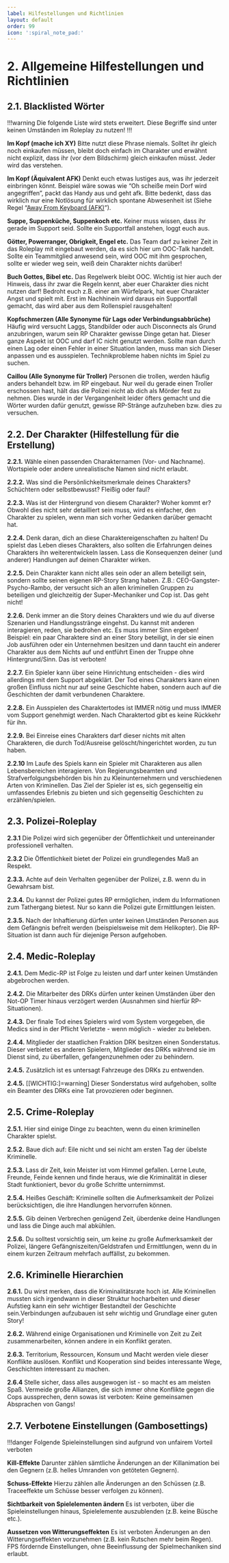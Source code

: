 ```yaml
---
label: Hilfestellungen und Richtlinien
layout: default
order: 99
icon: ':spiral_note_pad:'
---
```


# 2. Allgemeine Hilfestellungen und Richtlinien

## 2.1. Blacklisted Wörter

!!!warning
Die folgende Liste wird stets erweitert. Diese Begriffe sind unter keinen Umständen im Roleplay zu nutzen!
!!!

**Im Kopf (mache ich XY)**
Bitte nutzt diese Phrase niemals. Solltet ihr gleich noch einkaufen müssen, bleibt doch einfach im Charakter und erwähnt nicht explizit, dass ihr (vor dem Bildschirm) gleich einkaufen müsst. Jeder wird das verstehen.

**Im Kopf (Äquivalent AFK)**
Denkt euch etwas lustiges aus, was ihr jederzeit einbringen könnt. Beispiel wäre sowas wie “Oh scheiße mein Dorf wird angegriffen”, packt das Handy aus und geht afk. Bitte bedenkt, dass das wirklich nur eine Notlösung für wirklich spontane Abwesenheit ist (Siehe Regel “[Away From Keyboard (AFK)](https://docs.google.com/document/d/1xDVuUWn4UUyo2icgGjXDnuS5pb2KxkL96fNMh1mVOBg/edit#heading=h.nxmtww8dsb8m)”).

**Suppe, Suppenküche, Suppenkoch etc.**
Keiner muss wissen, dass ihr gerade im Support seid. Sollte ein Supportfall anstehen, loggt euch aus.

**Götter, Powerranger, Obrigkeit, Engel etc.**
Das Team darf zu keiner Zeit in das Roleplay mit eingebaut werden, da es sich hier um OOC-Talk handelt. Sollte ein Teammitglied anwesend sein, wird OOC mit ihm gesprochen, sollte er wieder weg sein, weiß dein Charakter nichts darüber!

**Buch Gottes, Bibel etc.**
Das Regelwerk bleibt OOC. Wichtig ist hier auch der Hinweis, dass ihr zwar die Regeln kennt, aber euer Charakter dies nicht nutzen darf! Bedroht euch z.B. einer am Würfelpark, hat euer Charakter Angst und spielt mit. Erst im Nachhinein wird daraus ein Supportfall gemacht, das wird aber aus dem Rollenspiel rausgehalten!

**Kopfschmerzen (Alle Synonyme für Lags oder Verbindungsabbrüche)**
Häufig wird versucht Laggs, Standbilder oder auch Disconnects als Grund anzubringen, warum sein RP Charakter gewisse Dinge getan hat. Dieser ganze Aspekt ist OOC und darf IC nicht genutzt werden. Sollte man durch einen Lag oder einen Fehler in einer Situation landen, muss man sich Dieser anpassen und es ausspielen. Technikprobleme haben nichts im Spiel zu suchen.

**Caillou (Alle Synonyme für Troller)**
Personen die trollen, werden häufig anders behandelt bzw. im RP eingebaut. Nur weil du gerade einen Troller erschossen hast, hält das die Polizei nicht ab dich als Mörder fest zu nehmen. Dies wurde in der Vergangenheit leider öfters gemacht und die Wörter wurden dafür genutzt, gewisse RP-Stränge aufzuheben bzw. dies zu versuchen.

## 2.2. Der Charakter (Hilfestellung für die Erstellung)

**2.2.1.** Wähle einen passenden Charakternamen (Vor- und Nachname). Wortspiele oder andere unrealistische Namen sind nicht erlaubt.

**2.2.2.** Was sind die Persönlichkeitsmerkmale deines Charakters? Schüchtern oder selbstbewusst? Fleißig oder faul?

**2.2.3.** Was ist der Hintergrund von diesem Charakter? Woher kommt er? Obwohl dies nicht sehr detailliert sein muss, wird es einfacher, den Charakter zu spielen, wenn man sich vorher Gedanken darüber gemacht hat.

**2.2.4.** Denk daran, dich an diese Charaktereigenschaften zu halten! Du spielst das Leben dieses Charakters, also sollten die Erfahrungen deines Charakters ihn weiterentwickeln lassen. Lass die Konsequenzen deiner (und anderer) Handlungen auf deinen Charakter wirken.

**2.2.5.** Dein Charakter kann nicht alles sein oder an allem beteiligt sein, sondern sollte seinen eigenen RP-Story Strang haben. Z.B.: CEO-Gangster-Psycho-Rambo, der versucht sich an allen kriminellen Gruppen zu beteiligen und gleichzeitig der Super-Mechaniker und Cop ist. Das geht nicht!

**2.2.6.** Denk immer an die Story deines Charakters und wie du auf diverse Szenarien und Handlungsstränge eingehst. Du kannst mit anderen interagieren, reden, sie bedrohen etc. Es muss immer Sinn ergeben! Beispiel: ein paar Charaktere sind an einer Story beteiligt, in der sie einen Job ausführen oder ein Unternehmen besitzen und dann taucht ein anderer Charakter aus dem Nichts auf und entführt Einen der Truppe ohne Hintergrund/Sinn. Das ist verboten!

**2.2.7.** Ein Spieler kann über seine Hinrichtung entscheiden - dies wird allerdings mit dem Support abgeklärt. Der Tod eines Charakters kann einen großen Einfluss nicht nur auf seine Geschichte haben, sondern auch auf die Geschichten der damit verbundenen Charaktere.

**2.2.8.** Ein Ausspielen des Charaktertodes ist IMMER nötig und muss IMMER vom Support genehmigt werden. Nach Charaktertod gibt es keine Rückkehr für ihn.

**2.2.9.** Bei Einreise eines Charakters darf dieser nichts mit alten Charakteren, die durch Tod/Ausreise gelöscht/hingerichtet worden, zu tun haben.

**2.2.10** Im Laufe des Spiels kann ein Spieler mit Charakteren aus allen Lebensbereichen interagieren. Von Regierungsbeamten und Strafverfolgungsbehörden bis hin zu Kleinunternehmern und verschiedenen Arten von Kriminellen. Das Ziel der Spieler ist es, sich gegenseitig ein umfassendes Erlebnis zu bieten und sich gegenseitig Geschichten zu erzählen/spielen.

## 2.3. Polizei-Roleplay

**2.3.1** Die Polizei wird sich gegenüber der Öffentlichkeit und untereinander professionell verhalten.

**2.3.2** Die Öffentlichkeit bietet der Polizei ein grundlegendes Maß an Respekt.

**2.3.3.** Achte auf dein Verhalten gegenüber der Polizei, z.B. wenn du in Gewahrsam bist.

**2.3.4.** Du kannst der Polizei gutes RP ermöglichen, indem du Informationen zum Tathergang bietest. Nur so kann die Polizei gute Ermittlungen leisten.

**2.3.5.** Nach der Inhaftierung dürfen unter keinen Umständen Personen aus dem Gefängnis befreit werden (beispielsweise mit dem Helikopter). Die RP-Situation ist dann auch für diejenige Person aufgehoben.

## 2.4. Medic-Roleplay

**2.4.1.** Dem Medic-RP ist Folge zu leisten und darf unter keinen Umständen abgebrochen werden.

**2.4.2.** Die Mitarbeiter des DRKs dürfen unter keinen Umständen über den Not-OP Timer hinaus verzögert werden (Ausnahmen sind hierfür RP-Situationen).

**2.4.3.** Der finale Tod eines Spielers wird vom System vorgegeben, die Medics sind in der Pflicht Verletzte - wenn möglich - wieder zu beleben.

**2.4.4.** Mitglieder der staatlichen Fraktion DRK besitzen einen Sonderstatus. Dieser verbietet es anderen Spielern, Mitglieder des DRKs während sie im Dienst sind, zu überfallen, gefangenzunehmen oder zu behindern.


**2.4.5.** Zusätzlich ist es untersagt Fahrzeuge des DRKs zu entwenden.

**2.4.5.** [[WICHTIG:]=warning] Dieser Sonderstatus wird aufgehoben, sollte ein Beamter des DRKs eine Tat provozieren oder beginnen.

## 2.5. Crime-Roleplay

**2.5.1.** Hier sind einige Dinge zu beachten, wenn du einen kriminellen Charakter spielst.

**2.5.2.** Baue dich auf: Eile nicht und sei nicht am ersten Tag der übelste Kriminelle.

**2.5.3.** Lass dir Zeit, kein Meister ist vom Himmel gefallen. Lerne Leute, Freunde, Feinde kennen und finde heraus, wie die Kriminalität in dieser Stadt funktioniert, bevor du große Schritte unternimmst.

**2.5.4.** Heißes Geschäft: Kriminelle sollten die Aufmerksamkeit der Polizei berücksichtigen, die ihre Handlungen hervorrufen können.

**2.5.5.** Gib deinen Verbrechen genügend Zeit, überdenke deine Handlungen und lass die Dinge auch mal abkühlen.

**2.5.6.** Du solltest vorsichtig sein, um keine zu große Aufmerksamkeit der Polizei, längere Gefängniszeiten/Geldstrafen und Ermittlungen, wenn du in einem kurzen Zeitraum mehrfach auffällst, zu bekommen.


## 2.6. Kriminelle Hierarchien

**2.6.1.** Du wirst merken, dass die Kriminalitätsrate hoch ist. Alle Kriminellen mussten sich irgendwann in dieser Struktur hocharbeiten und dieser Aufstieg kann ein sehr wichtiger Bestandteil der Geschichte sein.Verbindungen aufzubauen ist sehr wichtig und Grundlage einer guten Story!

**2.6.2.** Während einige Organisationen und Kriminelle von Zeit zu Zeit zusammenarbeiten, können andere in ein Konflikt geraten.

**2.6.3.** Territorium, Ressourcen, Konsum und Macht werden viele dieser Konflikte auslösen. Konflikt und Kooperation sind beides interessante Wege, Geschichten interessant zu machen.

**2.6.4** Stelle sicher, dass alles ausgewogen ist - so macht es am meisten Spaß. Vermeide große Allianzen, die sich immer ohne Konflikte gegen die Cops aussprechen, denn sowas ist verboten: Keine gemeinsamen Absprachen von Gangs!

## 2.7. Verbotene Einstellungen (Gambosettings)

!!!danger Folgende Spieleinstellungen sind aufgrund von unfairem Vorteil verboten

**Kill-Effekte**
Darunter zählen sämtliche Änderungen an der Killanimation bei den Gegnern (z.B. helles Umranden von getöteten Gegnern).

**Schuss-Effekte**
Hierzu zählen alle Änderungen an den Schüssen (z.B. Traceeffekte um Schüsse besser verfolgen zu können).

**Sichtbarkeit von Spielelementen ändern**
Es ist verboten, über die Spieleinstellungen hinaus, Spielelemente auszublenden (z.B. keine Büsche etc.).

**Aussetzen von Witterungseffekten**
Es ist verboten Änderungen an den Witterungseffekten vorzunehmen (z.B. kein Rutschen mehr beim Regen). FPS fördernde Einstellungen, ohne Beeinflussung der Spielmechaniken sind erlaubt.

